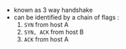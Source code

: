 - known as 3 way handshake
- can be identified by a chain of flags :
	1. `SYN` from host A
	2. `SYN, ACK` from host B
	3. `ACK` from host A